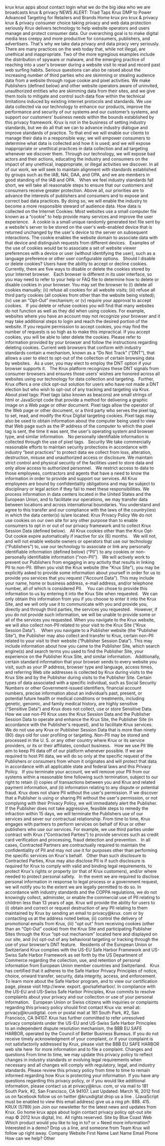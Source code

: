 krux krux apps about contact login what we do the big idea who we are broadcasts krux & privacy NEWS ALERT: Triad Taps Krux DMP to Power Advanced Targeting for Retailers and Brands Home krux pro krux & privacy krux & privacy consumer choice taking privacy and web data protection seriously Krux delivers technology to help website operators and users manage and protect consumer data. Our overarching goal is to make digital media less creepy and more productive for consumers, publishers, and advertisers. That's why we take data privacy and data piracy very seriously. There are many practices on the web today that, while not illegal, are unethical and inappropriate. Two of the more egregious examples include the distribution of spyware or malware, and the emerging practice of reaching into a user's browser during a website visit to read and record past web surfing habits. Serious questions can also be raised about the increasing number of third parties who are skimming or stealing audience data from a website through rogue cookie and pixel activities. We make Publishers (defined below) and other website operators aware of uninvited, unauthorized entities who are skimming data from their sites, and we give them tools to mitigate and control such data flow within the technical limitations induced by existing internet protocols and standards. We use data collected via our technology to enhance our products, improve the performance and security of our systems and our customer’s systems, and support our customers' business needs within the bounds established by this privacy framework. Krux is not in the business of setting industry standards, but we do all that we can to advance industry dialogue and improve standards of practice. To that end we will enable our clients to manage their data in a responsible way; we will empower consumers to determine what data is collected and how it is used; and we will expose inappropriate or unethical practices in data collection and ad targeting whenever we discover them. Through our technology, we will expose bad actors and their actions, educating the industry and consumers on the impact of any unethical, inappropriate, or illegal activities we discover. In all of our work, we will seek to maintain alignment with standards established by groups such as the IAB, NAI, DAA, and OPA, and we are members in good standing of the IAB and OPA.   When we feel industry standards fall short, we will take all reasonable steps to ensure that our customers and consumers receive greater protection. Above all, our priorities are to advance the interests of publishers and consumers and to expose and correct bad data practices. By doing so, we will enable the industry to become a more responsible steward of audience data. How data is collected on the Internet Cookies: Most websites use a small computer file known as a “cookie” to help provide many services and improve the user experience.   A cookie is a small unique randomly generated text file sent by a website's server to be stored on the user's web-enabled device that is returned unchanged by the user's device to the server on subsequent interactions. The cookie enables the website domain to associate data with that device and distinguish requests from different devices.   Examples of the use of cookies would be to associate a set of website viewer preferences with a device or user (without identifying the user), such as a language preference or other user configurable options.   Should I disable or delete cookies? Users have the ability to accept or decline cookies.   Currently, there are five ways to disable or delete the cookies stored by your Internet browser.   Each browser is different in its user interface, so you may need to refer to your help or FAQ file to determine how to delete or disable cookies in your browser. You may set the browser to (i) delete all cookies manually; (ii) refuse all cookies for all website visits; (iii) refuse all third party cookies (all cookies from other than the website being visited); (iv) use an “Opt-Out” mechanism; or (v) require your approval to accept cookies.   If you delete or refuse cookies you will find that many websites do not function as well as they did when using cookies. For example, websites where you have an account may not recognize your browser and it may take additional steps to login and reach the desired portion of the website. If you require permission to accept cookies, you may find the number of requests is so high as to make this impractical. If you accept cookies, you will be able to later delete the cookies. Please refer to information provided by your browser and follow the instructions regarding deleting cookies. Current web browsers that conform with industry standards contain a mechanism, known as a “Do Not Track” (“DNT”), that allows a user to elect to opt-out of the collection of certain browsing data by websites.   As a user, you may elect to employ the DNT option if your browser supports it.   The Krux platform recognizes these DNT signals from consumer browsers and ensures those users’ wishes are honored across all websites using our technology for data collection and targeting.   Further, Krux offers a one click opt-out solution for users who have not made a DNT election but who wish to opt-out of any tracking and targeting via Krux.      About pixel tags: Pixel tags (also known as beacons) are small strings of html or JavaScript code that provide a method for delivering a graphic image on a Web page or other document. Pixel tags allow the operator of the Web page or other document, or a third party who serves the pixel tag, to set, read, and modify the Krux Digital targeting cookies. Pixel tags may also be used to obtain information about the computer being used to view that Web page such as the IP address of the computer to which the pixel tag is sent, the time it was sent, the user's operating system and browser type, and similar information.   No personally identifiable information is collected through the use of pixel tags.   Security We take commercially reasonable efforts to maintain security protections in accordance with industry “best practices” to protect data we collect from loss, alteration, destruction, misuse and unauthorized access or disclosure. We maintain strict control and physical security of the facilities used to store data and only allow access to authorized personnel.   We restrict access to data to those employees, contractors and agents that have a need to know the information in order to provide and support our services. All Krux employees are bound by confidentiality obligations and may be subject to disciplinary or legal action if they fail to meet these responsibilities. We process information in data centers located in the United States and the European Union, and to facilitate our operations, we may transfer data between locations and across international boundaries. You understand and agree to this transfer and our compliance with the laws of the country(ies) in which the data center(s) is/are located. Krux Privacy Policy We do not use cookies on our own site for any other purpose than to enable consumers to opt in or out of our privacy framework and to collect Krux Session Data (defined below).   All Krux cookies other than the Krux Opt-Out cookie expire automatically if inactive for six (6) months.    We will not, and will not enable website owners or operators that use our technology (“Publishers”) to, use our technology to associate or link any personally identifiable information (defined below) (“PII”) to any cookies or non-personally identifiable information (“non-PII”).   We will actively work to prevent our Publishers from engaging in any activity that results in linking PII to non-PII. When you visit the Krux website (the "Krux Site"), you may be explicitly asked to provide some information about yourself in order for us to provide you services that you request (“Account Data”). This may include your name, home or business address, e-mail address, and/or telephone number, all of which is considered PII.    You can chose to provide this information to us by entering it into the Krux Site when requested.   We can only obtain this information from you if you choose to enter it into the Krux Site, and we will only use it to communicate with you and provide you, directly and through third parties, the services you requested.   However, if you do not provide such information, we will be unable to provide some or all of the services you requested. When you navigate to the Krux website, we will also collect non-PII related to your visit to the Krux Site (“Krux Session Data”).    When you navigate to a Publisher website (the “Publisher Site”), the Publisher may also collect and transfer to Krux, certain non-PII related to your visit to their website (“Publisher Session Data”). This may include information about how you came to the Publisher Site, which search engine(s) and search terms you used to find the Publisher Site, your experience on the Publisher Krux Site, and similar information.   Additionally, certain standard information that your browser sends to every website you visit, such as your IP address, browser type and language, access times, and referring Web site addresses is collected by Krux during visits to the Krux Site and by the Publisher during visits to the Publisher Site. Certain types of data associated with a specific individual, such as Social Security Numbers or other Government-issued identifiers, financial account numbers, precise information about an individual’s past, present, or potential future health or medical conditions or treatments, including genetic, genomic, and family medical history, are highly sensitive (“Sensitive Data”) and Krux does not collect, use or store Sensitive Data. How we use non-PII Krux uses the Krux Session Data and the Publisher Session Data to operate and enhance the Krux Site, the Publisher Site (in accordance with the Publisher's request), and to facilitate Krux services.   We do not use any Krux or Publisher Session Data that is more than ninety (90) days old for user profiling or targeting. Non-PII may be stored and processed in the U. S. or any other country where Krux or its service providers, or its or their affiliates, conduct business.   How we use PII We aim to keep PII data off of our platform whenever possible. If we are required to host PII data, we will do so only at the specific request of the Publishers or consumers from whom it originates and will protect that data in accordance with all applicable state and federal laws and this Privacy Policy.   If you terminate your account, we will remove your PII from our systems within a reasonable time following such termination, subject to our right to retain (i) copies of transactions between you and Krux and related payment information, and (ii) information relating to any dispute or potential fraud. Krux does not share PII without the user's permission. If we discover that a Publisher is using or sharing PII without the user's permission, or not complying with their Privacy Policy, we will immediately alert the Publisher. If the Publisher does not take aggressive, feasible steps to remedy the infraction within 15 days, we will terminate the Publishers use of our services and sever our contractual relationship. From time to time, Krux engages with partners to perform services on behalf of Krux or other publishers who use our services. For example, we use third parties under contract with Krux (“Contracted Parties”) to provide services such as credit card verification and processing, fraud detection and prevention.   In all cases, Contracted Partners are contractually required to maintain the confidentiality of PII and may not use it for purposes other than performing the specific services on Krux's behalf.   Other than such disclosure to Contracted Parties, Krux may also disclose PII is if such disclosure is required for Krux to comply with valid and binding legal requirements, to protect Krux's rights or property (or that of Krux customers), and/or where needed to protect personal safety.   In the event we are required to disclose personal information in response to legal process or a government request, we will notify you to the extent we are legally permitted to do so. In accordance with industry standards and the COPPA regulations, we do not knowingly collect, administer, or enable the commercial use of PII relating to children less than 13 years of age. Krux will provide the ability for users to (i) obtain and correct or request destruction of any PII relating to them maintained by Krux by sending an email to privacy@krux. com or by contacting us at the address noted below, (ii) control the delivery of promotional emails from Krux, (iii) "opt out" from receiving cookies (other than an “Opt-Out” cookie) from the Krux Site and participating Publisher Sites through the Krux “opt-out mechanism” located here and displayed on our site, and (iv) opt-out of any behavioral targeting or tracking through the use of your browser’s DNT feature.   Residents of the European Union or Switzerland Krux complies with the US-EU Safe Harbor Framework and US-Swiss Safe Harbor Framework as set forth by the US Department of Commerce regarding the collection, use, and retention of personal information from European Union member countries and Switzerland.   Krux has certified that it adheres to the Safe Harbor Privacy Principles of notice, choice, onward transfer, security, data integrity, access, and enforcement.   To learn more about the Safe Harbor program, and to view our certification page, please visit http://www. export. gov/safeharbor/. In compliance with the US-EU and US-Swiss Safe Harbor Principles, Krux commits to resolve complaints about your privacy and our collection or use of your personal information.   European Union or Swiss citizens with inquiries or complaints regarding this privacy policy should first contact Krux via: email at: privacy@kruxdigital. com or postal mail at 181 South Park, #2, San Francisco, CA 94107. Krux has further committed to refer unresolved privacy complaints under the US-EU and US-Swiss Safe Harbor Principles to an independent dispute resolution mechanism, the BBB EU SAFE HARBOR, operated by the Council of Better Business Bureaus. If you do not receive timely acknowledgment of your complaint, or if your complaint is not satisfactorily addressed by Krux, please visit the BBB EU SAFE HARBOR web site here  for more information and to file a complaint. Changes and questions From time to time, we may update this privacy policy to reflect changes in industry standards or evolving legal requirements when necessary and all changes will comply with regulatory, legal, and industry standards. Please review this privacy policy from time to time to remain informed regarding how Krux is protecting your information. If you have any questions regarding this privacy policy, or if you would like additional information, please contact us at privacy@krux. com, or via mail to 181 South Park, #2, San Francisco, CA 94107. Last Updated: March 16, 2012 find us on facebook follow us on twitter @kruxdigital drop us a line . (JavaScript must be enabled to view this email address) give us a ring ph: 888. 415. KRUX (5789) join Join our newsletter for the latest news and updates from Krux. Go home krux apps about login contact privacy policy opt-out site map © 2012 krux digital, Inc. All rights reserved. Site by Blue Coast Web Which product would you like to log in to? or × Need more information? Interested in a demo? Drop us a line, and someone from Team Krux will follow up right away. Company Website First Name Last Name Email Phone How can we help? Other